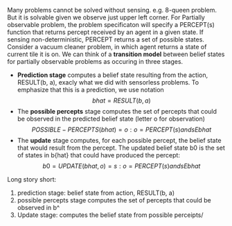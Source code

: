 Many problems cannot be solved without sensing. e.g. 8-queen problem. But it is solvable given we observe just upper left corner.
For Partially observable problem, the problem specificaton will specify a PERCEPT(s) function that returns percept received by an agent in a given state. If sensing non-deterministic, PERCEPT returns a set of possible states.
Consider a vacuum cleaner problem, in which agent returns a state of current tile it is on. We can think of a **transition model** between belief states for partially observable problems as occuring in three stages.
- **Prediction stage** computes a belief state resulting from the action, RESULT(b, a), exacly what we did with sensorless problems. To emphasize that this is a prediction, we use notation
$$
b hat = RESULT(b, a)
$$
- The **possible percepts** stage computes the set of percepts that could be observed in the predicted belief state (letter o for observation)
$$
POSSIBLE-PERCEPTS(b hat) = {o: o = PERCEPT(s) and s E b hat}
$$
- The **update** stage computes, for each possible percept, the belief state that would result from the percept. The updated belief state b0 is the set of states in b{hat} that could have produced the percept:
$$
b0 = UPDATE(b hat, o) = {s: o = PERCEPT(s) and s E b hat}
$$

Long story short:
1) prediction stage: belief state from action, RESULT(b, a)
2) possible percepts stage computes the set of percepts that could be observed in b^
3) Update stage: computes the belief state from possible perceipts/